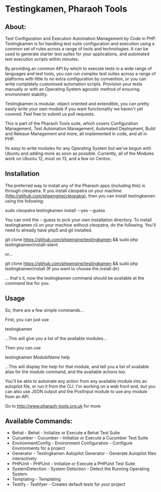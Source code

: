 # Testingkamen, Pharaoh Tools

## About:

Test Configuration and Execution Automation Management by Code in PHP. Testingkamen is for handling test suite
configuration and execution using a common set of rules across a range of tools and technologies. It can be used to
generate starter test suites for your applications, and automated test execution scripts within minutes.

By providing an common API by which to execute tests in a wide range of languages and test tools, you can run complex
test suites across a range of platforms with little to no extra configuration by convention, or you can write completely
customised automation scripts. Provision your tests manually or with an Operating System agnostic method of ensuring
environment stability.

Testingkamen is modular. object oriented and extendible, you can pretty easily write your own module if you want
functionality we haven't yet covered. Feel free to submit us pull requests.

This is part of the Pharaoh Tools suite, which covers Configuration Management, Test Automation Management, Automated
Deployment, Build and Release Management and more, all implemented in code, and all in PHP.

Its easy to write modules for any Operating System but we've begun with Ubuntu and adding more as soon as possible.
Currently, all of the Modules work on Ubuntu 12, most on 13, and a few on Centos.


## Installation

The preferred way to install any of the Pharaoh apps (including this) is through cleopatra. If you install cleopatra
on your machine (http://github.com/phpengine/cleopatra), then you can install testingkamen using the following:

sudo cleopatra testingkamen install --yes --guess

You can omit the --guess to pick your own installation directory. To install testingkamen cli on your machine
without cleopatra, do the following. You'll need to already have php5 and git installed.

git clone https://github.com/phpengine/testingkamen && sudo php testingkamen/install-silent

or...

git clone https://github.com/phpengine/testingkamen && sudo php testingkamen/install (If you want to choose the install dir)

... that's it, now the testingkamen command should be available at the command line for you.


## Usage

So, there are a few simple commands...

First, you can just use

testingkamen

...This will give you a list of the available modules...


Then you can use

testingkamen *ModuleName* help

...This will display the help for that module, and tell you a list of available alias for the module command, and the
available actions too.

You'll be able to automate any action from any available module into an autopilot file, or run it from the CLI. I'm
working on a web front end, but you can also use JSON output and the PostInput module to use any module from an API.

Go to http://www.pharaoh-tools.org.uk for more


## Available Commands:

- Behat - Behat - Initialize or Execute a Behat Test Suite
- Cucumber - Cucumber - Initialize or Execute a Cucumber Test Suite
- EnvironmentConfig - Environment Configuration - Configure Environments for a project
- Generator - Testingkamen Autopilot Generator - Generate Autopilot files interactively
- PHPUnit - PHPUnit - Initialize or Execute a PHPUnit Test Suite
- SystemDetection - System Detection - Detect the Running Operating System
- Templating - Templating
- Testify - Testifyer - Creates default tests for your project
